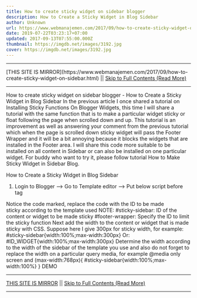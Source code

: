 ```yaml
---
title: How to create sticky widget on sidebar blogger
description: How to Create a Sticky Widget in Blog Sidebar
author: Unknown
url: https://www.webmanajemen.com/2017/09/how-to-create-sticky-widget-on-sidebar.html
date: 2019-07-22T03:23:17+07:00
updated: 2017-09-13T07:55:00.000Z
thumbnail: https://imgdb.net/images/3192.jpg
cover: https://imgdb.net/images/3192.jpg
---
```


<hr/> [THIS SITE IS MIRROR](https://www.webmanajemen.com/2017/09/how-to-create-sticky-widget-on-sidebar.html) || <a href="https://www.webmanajemen.com/2017/09/how-to-create-sticky-widget-on-sidebar.html" rel="follow" class="button" id="read-more">Skip to Full Contents (Read More)</a> <hr/> How to create sticky widget on sidebar blogger - How to Create a Sticky Widget in Blog Sidebar In the previous article I once shared a tutorial on Installing Sticky Functions
  On Blogger Widgets, this time I will share a tutorial with the same function that is to make a particular widget sticky or float following the page when scrolled down and up. This tutorial is an improvement as well as answering your comment from the previous tutorial which when the page is scrolled down sticky widget will pass the Footer Wrapper and it will be a bit annoying because it blocks the widgets that are installed in the Footer area.
I will share this code more suitable to be installed on all content in Sidebar or can also be installed on one particular widget. For buddy who want to try it, please follow tutorial How to Make Sticky Widget in Sidebar Blog.

How to Create a Sticky Widget in Blog Sidebar
1. Login to Blogger --> Go to Template editor --> Put below script before </body> tag
<script type='text/javascript'>
//<![CDATA[
$(function() {
  if ($('#sticky-sidebar').length) { // Change "#sticky-sidebar" with spesific ID or Change to Your ID Widgets
    var el = $('#sticky-sidebar');
    var stickyTop = $('#sticky-sidebar').offset().top;
    var stickyHeight = $('#sticky-sidebar').height();
    $(window).scroll(function() {
      var limit = $('#footer-wrapper').offset().top - stickyHeight - 20; // Distance stops at "#footer-wrapper"
      var windowTop = $(window).scrollTop();
      if (stickyTop < windowTop) {
        el.css({
          position: 'fixed',
          top: 20 // Distance of margin from top
        });
      } else {
        el.css('position', 'static');
      }
      if (limit < windowTop) {
        var diff = limit - windowTop;
        el.css({
          top: diff
        });
      }
    });
  }
});
//]]>
</script>
Notice the code marked, replace the code with the ID to be made sticky according to the template used
NOTE: #sticky-sidebar: ID of the content or widget to be made sticky
#footer-wrapper: Specify the ID to limit the sticky function
Next add the width to the content or widget that is made sticky with CSS. Suppose here I give 300px for sticky width, for example:
#sticky-sidebar{width:100%;max-width:300px}
Or:
#ID_WIDGET{width:100%;max-width:300px}
Determine the width according to the width of the sidebar of the template you use and also do not forget to replace the width on a particular query media, for example
@media only screen and (max-width:768px){
#sticky-sidebar{width:100%;max-width:100%}
}
DEMO <hr/> [THIS SITE IS MIRROR](https://www.webmanajemen.com/2017/09/how-to-create-sticky-widget-on-sidebar.html) || <a href="https://www.webmanajemen.com/2017/09/how-to-create-sticky-widget-on-sidebar.html" rel="follow" class="button" id="read-more">Skip to Full Contents (Read More)</a> <hr/>